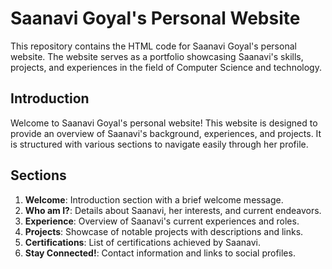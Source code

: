 # Saanavi Goyal's Personal Website

This repository contains the HTML code for Saanavi Goyal's personal website. The website serves as a portfolio showcasing Saanavi's skills, projects, and experiences in the field of Computer Science and technology.

## Introduction

Welcome to Saanavi Goyal's personal website! This website is designed to provide an overview of Saanavi's background, experiences, and projects. It is structured with various sections to navigate easily through her profile.

## Sections

1. **Welcome**: Introduction section with a brief welcome message.
2. **Who am I?**: Details about Saanavi, her interests, and current endeavors.
3. **Experience**: Overview of Saanavi's current experiences and roles.
4. **Projects**: Showcase of notable projects with descriptions and links.
5. **Certifications**: List of certifications achieved by Saanavi.
6. **Stay Connected!**: Contact information and links to social profiles.
